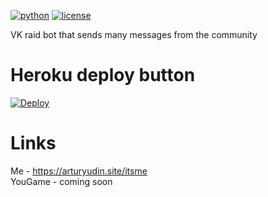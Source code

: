 [![python](https://img.shields.io/badge/language-python-blue)](https://en.wikipedia.org/wiki/Python_(programming_language)) 
[![license](https://img.shields.io/github/license/arturyudin/rb1-vk)](https://en.wikipedia.org/wiki/GNU_General_Public_License#Version_3)

VK raid bot that sends many messages from the community

# Heroku deploy button
[![Deploy](https://www.herokucdn.com/deploy/button.svg)](https://heroku.com/deploy?template=https://github.com/arturyudin/rb1-vk)
# Links
Me - https://arturyudin.site/itsme <br>
YouGame - coming soon
